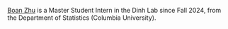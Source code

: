 <a href="https://www.linkedin.com/in/boan-zhu-888819276/">Boan Zhu</a> is a Master Student Intern in the Dinh Lab since Fall 2024, from the Department of Statistics (Columbia University).